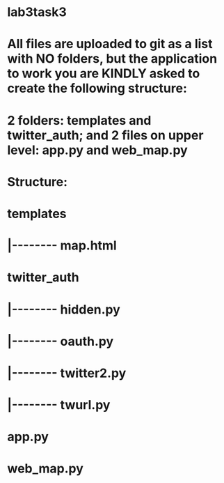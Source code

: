 # lab3task3
# All files are uploaded to git as a list with NO folders, but the application to work you are KINDLY asked to create the following structure:
# 2 folders: templates and twitter_auth; and 2 files on upper level: app.py and web_map.py
# 
# Structure:
# 
# templates
# |-------- map.html
# twitter_auth 
# |-------- hidden.py            
# |-------- oauth.py
# |-------- twitter2.py
# |-------- twurl.py
# app.py
# web_map.py

